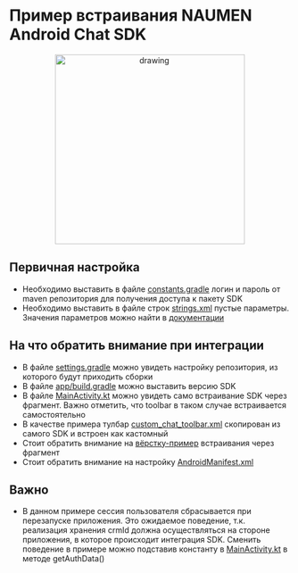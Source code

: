 # Пример встраивания NAUMEN Android Chat SDK 

<p align="center">
<img src="https://i.ibb.co/TDy1R7B/Screenshot-20221115-101254.png" alt="drawing" width="340"/>
</p>

## Первичная настройка
- Необходимо выставить в файле [constants.gradle](https://github.com/nauphone/Android-chat-SDK-integration-example/blob/master/constants.gradle) логин и пароль от maven репозитория для получения доступа к пакету SDK
- Необходимо выставить в файле строк [strings.xml](https://github.com/nauphone/Android-chat-SDK-integration-example/blob/master/app/src/main/res/values/strings.xml) пустые параметры. Значения параметров можно найти в [документации](https://callcenter.naumen.ru/docs/ru/ncc76/ncc/web/ncc.htm#Integration/MobileSDK_Chat/MobileSDK_Android/MobileSDK_Android_Parameters.htm%3FTocPath%3D%25D0%2598%25D0%25BD%25D1%2582%25D0%25B5%25D0%25B3%25D1%2580%25D0%25B0%25D1%2586%25D0%25B8%25D0%25BE%25D0%25BD%25D0%25BD%25D1%258B%25D0%25B5%2520%25D0%25B2%25D0%25BE%25D0%25B7%25D0%25BC%25D0%25BE%25D0%25B6%25D0%25BD%25D0%25BE%25D1%2581%25D1%2582%25D0%25B8%7CSDK%2520%25D0%25B4%25D0%25BB%25D1%258F%2520%25D0%25B8%25D0%25BD%25D1%2582%25D0%25B5%25D0%25B3%25D1%2580%25D0%25B0%25D1%2586%25D0%25B8%25D0%25B8%2520NCC-%25D1%2587%25D0%25B0%25D1%2582%25D0%25B0%2520%25D0%25B2%2520%25D0%25BC%25D0%25BE%25D0%25B1%25D0%25B8%25D0%25BB%25D1%258C%25D0%25BD%25D1%258B%25D0%25B5%2520%25D0%25BF%25D1%2580%25D0%25B8%25D0%25BB%25D0%25BE%25D0%25B6%25D0%25B5%25D0%25BD%25D0%25B8%25D1%258F%7CNCC-%25D1%2587%25D0%25B0%25D1%2582%2520Android%2520SDK%7C_____4)

## На что обратить внимание при интеграции
- В файле [settings.gradle](https://github.com/nauphone/Android-chat-SDK-integration-example/blob/master/settings.gradle) можно увидеть настройку репозитория, из которого будут приходить сборки
- В файле [app/build.gradle](https://github.com/nauphone/Android-chat-SDK-integration-example/blob/master/app/build.gradle) можно выставить версию SDK
- В файле [MainActivity.kt](https://github.com/nauphone/Android-chat-SDK-integration-example/blob/master/app/src/main/java/ru/naumen/android_chat_sdk_example/MainActivity.kt) можно увидеть само встраивание SDK через фрагмент. Важно отметить, что toolbar в таком случае встраивается самостоятельно
- В качестве примера тулбар [custom_chat_toolbar.xml](https://github.com/nauphone/Android-chat-SDK-integration-example/blob/master/app/src/main/res/layout/custom_chat_toolbar.xml) скопирован из самого SDK и встроен как кастомный
- Стоит обратить внимание на [вёрстку-пример](https://github.com/nauphone/Android-chat-SDK-integration-example/blob/master/app/src/main/res/layout/activity_main.xml) встраивания через фрагмент 
- Стоит обратить внимание на настройку [AndroidManifest.xml](https://github.com/nauphone/Android-chat-SDK-integration-example/blob/master/app/src/main/AndroidManifest.xml)

## Важно
- В данном примере сессия пользователя сбрасывается при перезапуске приложения. Это ожидаемое поведение, т.к. реализация хранения crmId должна осуществляться на стороне приложения, в которое происходит интеграция SDK. Сменить поведение в примере можно подставив константу в [MainActivity.kt](https://github.com/nauphone/Android-chat-SDK-integration-example/blob/master/app/src/main/java/ru/naumen/android_chat_sdk_example/MainActivity.kt) в методе getAuthData()
